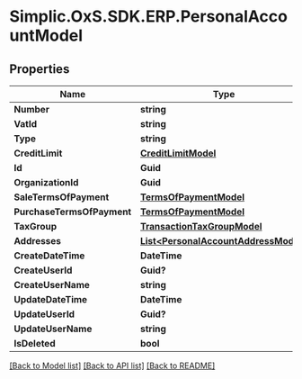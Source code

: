 # Simplic.OxS.SDK.ERP.PersonalAccountModel

## Properties

Name | Type | Description | Notes
------------ | ------------- | ------------- | -------------
**Number** | **string** |  | [optional] 
**VatId** | **string** |  | [optional] 
**Type** | **string** |  | [optional] 
**CreditLimit** | [**CreditLimitModel**](CreditLimitModel.md) |  | [optional] 
**Id** | **Guid** |  | [optional] 
**OrganizationId** | **Guid** |  | [optional] 
**SaleTermsOfPayment** | [**TermsOfPaymentModel**](TermsOfPaymentModel.md) |  | [optional] 
**PurchaseTermsOfPayment** | [**TermsOfPaymentModel**](TermsOfPaymentModel.md) |  | [optional] 
**TaxGroup** | [**TransactionTaxGroupModel**](TransactionTaxGroupModel.md) |  | [optional] 
**Addresses** | [**List&lt;PersonalAccountAddressModel&gt;**](PersonalAccountAddressModel.md) |  | [optional] 
**CreateDateTime** | **DateTime** |  | [optional] 
**CreateUserId** | **Guid?** |  | [optional] 
**CreateUserName** | **string** |  | [optional] 
**UpdateDateTime** | **DateTime** |  | [optional] 
**UpdateUserId** | **Guid?** |  | [optional] 
**UpdateUserName** | **string** |  | [optional] 
**IsDeleted** | **bool** |  | [optional] 

[[Back to Model list]](../README.md#documentation-for-models) [[Back to API list]](../README.md#documentation-for-api-endpoints) [[Back to README]](../README.md)

